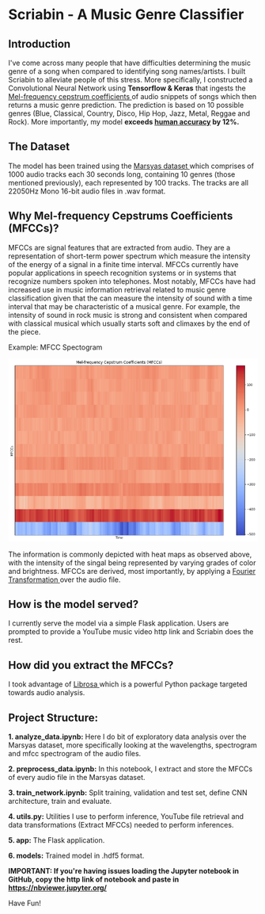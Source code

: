 # Scriabin - A Music Genre Classifier

## Introduction

I've come across many people that have difficulties determining the music genre of a song when compared to identifying song names/artists. I built Scriabin to alleviate people of this stress. More specifically, I constructed a Convolutional Neural Network using **Tensorflow & Keras** that ingests the <a href="https://en.wikipedia.org/wiki/Mel-frequency_cepstrum"> Mel-frequency cepstrum coefficients </a> of audio snippets of songs which then returns a music genre prediction. The prediction is based on 10 possible genres (Blue, Classical, Country, Disco, Hip Hop, Jazz, Metal, Reggae and Rock). More importantly, my model **exceeds <a href="https://arxiv.org/abs/1802.09697"> human accuracy</a> by 12%.** 

## The Dataset

The model has been trained using the <a href="http://marsyas.info/downloads/datasets.htmland"> Marsyas dataset </a> which comprises of 1000 audio tracks each 30 seconds long, containing 10 genres (those mentioned previously), each represented by 100 tracks. The tracks are all 22050Hz Mono 16-bit audio files in .wav format.

## Why Mel-frequency Cepstrums Coefficients (MFCCs)?

MFCCs are signal features that are extracted from audio. They are a representation of short-term power spectrum which measure the intensity of the energy of a signal in a finite time interval. MFCCs currently have popular applications in speech recognition systems or in systems that recognize numbers spoken into telephones. Most notably, MFCCs have had increased use in music information retrieval related to music genre classification given that the can measure the intensity of sound with a time interval that may be characteristic of a musical genre. For example, the intensity of sound in rock music is strong and consistent when compared with classical musical which usually starts soft and climaxes by the end of the piece.    

Example: MFCC Spectogram

![](mfcc_spectro.png)

The information is commonly depicted with heat maps as observed above, with the intensity of the singal being represented by varying grades of color and brightness. MFCCs are derived, most importantly, by applying a <a href="https://en.wikipedia.org/wiki/Fourier_transform"> Fourier Transformation </a> over the audio file.

## How is the model served?

I currently serve the model via a simple Flask application. Users are prompted to provide a YouTube music video http link and Scriabin does the rest. 

## How did you extract the MFCCs?

I took advantage of <a href="https://librosa.org/doc/latest/index.html"> Librosa </a> which is a powerful Python package targeted towards audio analysis.

## Project Structure:

**1. analyze_data.ipynb:** Here I do bit of exploratory data analysis over the Marsyas dataset, more specifically looking at the wavelengths, spectrogram and mfcc spectrogram of the audio files.

**2. preprocess_data.ipynb:** In this notebook, I extract and store the MFCCs of every audio file in the Marsyas dataset.

**3. train_network.ipynb:** Split training, validation and test set, define CNN architecture, train and evaluate.

**4. utils.py:** Utilities I use to perform inference, YouTube file retrieval and data transformations (Extract MFCCs) needed to perform 
inferences.

**5. app:** The Flask application.

**6. models:** Trained model in .hdf5 format.

**IMPORTANT: If you're having issues loading the Jupyter notebook in GitHub, copy the http link of notebook and paste in https://nbviewer.jupyter.org/**


Have Fun!








